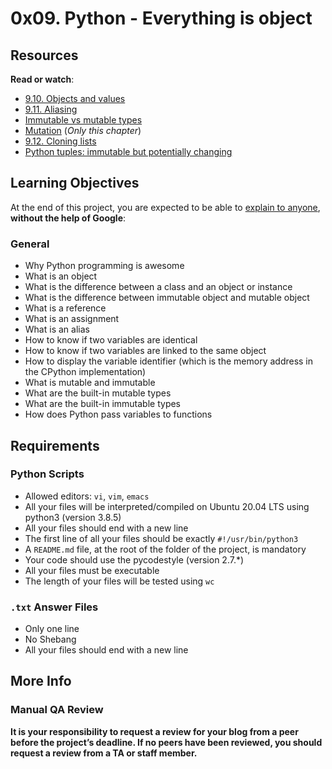 # 0x09. Python - Everything is object

<h2>Resources</h2>

<p><strong>Read or watch</strong>:</p>

<ul>
<li><a href="/rltoken/n1x09X-KJSllpJkJorBw2A" title="9.10. Objects and values" target="_blank">9.10. Objects and values</a> </li>
<li><a href="/rltoken/3teQMNNfDeyGvCtZfjsf5g" title="9.11. Aliasing" target="_blank">9.11. Aliasing</a> </li>
<li><a href="/rltoken/JuPVygeoG27Q_qKxB2lP8g" title="Immutable vs mutable types" target="_blank">Immutable vs mutable types</a> </li>
<li><a href="/rltoken/UbL96sV3cIxewdQPW_zwRw" title="Mutation" target="_blank">Mutation</a> (<em>Only this chapter</em>)</li>
<li><a href="/rltoken/-t_1VsmKlgWHszL5y1YiKA" title="9.12. Cloning lists" target="_blank">9.12. Cloning lists</a> </li>
<li><a href="/rltoken/IdBAdTYNLuS3YpRRQIam6Q" title="Python tuples: immutable but potentially changing" target="_blank">Python tuples: immutable but potentially changing</a> </li>
</ul>

<h2>Learning Objectives</h2>

<p>At the end of this project, you are expected to be able to <a href="/rltoken/d0Wvl9mlCY4CQDJg1qzamQ" title="explain to anyone" target="_blank">explain to anyone</a>, <strong>without the help of Google</strong>:</p>

<h3>General</h3>

<ul>
<li>Why Python programming is awesome</li>
<li>What is an object</li>
<li>What is the difference between a class and an object or instance</li>
<li>What is the difference between immutable object and mutable object</li>
<li>What is a reference</li>
<li>What is an assignment</li>
<li>What is an alias</li>
<li>How to know if two variables are identical</li>
<li>How to know if two variables are linked to the same object</li>
<li>How to display the variable identifier (which is the memory address in the CPython implementation)</li>
<li>What is mutable and immutable</li>
<li>What are the built-in mutable types</li>
<li>What are the built-in immutable types</li>
<li>How does Python pass variables to functions</li>
</ul>

<h2>Requirements</h2>

<h3>Python Scripts</h3>

<ul>
<li>Allowed editors: <code>vi</code>, <code>vim</code>, <code>emacs</code></li>
<li>All your files will be interpreted/compiled on Ubuntu 20.04 LTS using python3 (version 3.8.5)</li>
<li>All your files should end with a new line</li>
<li>The first line of all your files should be exactly <code>#!/usr/bin/python3</code></li>
<li>A <code>README.md</code> file, at the root of the folder of the project, is mandatory</li>
<li>Your code should use the pycodestyle (version 2.7.*)</li>
<li>All your files must be executable</li>
<li>The length of your files will be tested using <code>wc</code></li>
</ul>

<h3><code>.txt</code> Answer Files</h3>

<ul>
<li>Only one line</li>
<li>No Shebang</li>
<li>All your files should end with a new line</li>
</ul>

<h2>More Info</h2>

<h3>Manual QA Review</h3>

<p><strong>It is your responsibility to request a review for your blog from a peer before the project&rsquo;s deadline. If no peers have been reviewed, you should request a review from a TA or staff member.</strong></p>
